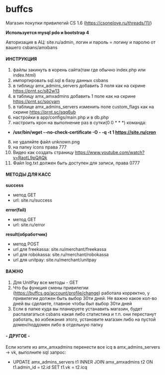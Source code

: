 # buffcs
Магазин покупки привилегий CS 1.6 (https://csonelove.ru/threads/11/)

**Используется mysql pdo и bootstrap 4**

Авторизация в АЦ: site.ru/admin, логин и пароль = логину и паролю от вашего csbans/amxbans

#### ИНСТРУКЦИЯ
1. файлы закинуть в корень сайта(там где обычно index.php или index.html)
2. импортировать sql.sql в базу данных csbans
3. в тиблицу amx_admins_servers добавить 3 поля как на скрине https://prnt.sc/s82w13
4. в таблицу amx_amxadmins добавить 1 поле как на скрине https://prnt.sc/sqcyam
5. в таблице amx_admins_servers изменить поле custom_flags как на скрине https://prnt.sc/sqq6ub
6. настройки в app/configs/main.php и в db.php
7. настроить крон на выполнение раз в сутки(0 0 * * *) команда: 
- **/usr/bin/wget --no-check-certificate -O - -q -t 1 https://site.ru/cron**
8. не удаляйте файл unknown.png
9. на папку icons права 777
10. Видео как создать страницу https://www.youtube.com/watch?v=RaotL9pQAQk
11. Файл log.txt должен быть доступен для записи, права 0777

#### МЕТОДЫ ДЛЯ КАСС

**success**
- метод GET
- url: site.ru/success

**error(fail)**
- метод GET
- url: site.ru/error

**result(обработчик)**
- метод POST
- url для freekassa: site.ru/merchant/freekassa
- url для robokassa: site.ru/merchant/robokassa
- url для unitpay: site.ru/merchant/unitpay

#### ВАЖНО
1. Для UnitPay все методы - GET
2. Что бы функция смены привилегии (https://buffcs.gq/account/profile/change) работала корректно, у привилегии должен быть выбор 30ти дней. Не важно какое кол-во дней вы сделаете, главное чтобы был выбор 30ти дней
3. Если в папке куда вы планируете устанавить магазин, будет распалагаться csbans какая либо статистика и т.п. они перестанут работать, во избежания этого, установите магазин либо на пустой домен/поддомен либо в отдельную папку 

#### - ДРУГОЕ -
Если хотите из amx_amxadmins перенести все icq в amx_admins_servers -> vk, выполните sql запрос:
- UPDATE amx_admins_servers t1 INNER JOIN amx_amxadmins t2 ON t1.admin_id = t2.id SET t1.vk = t2.icq
